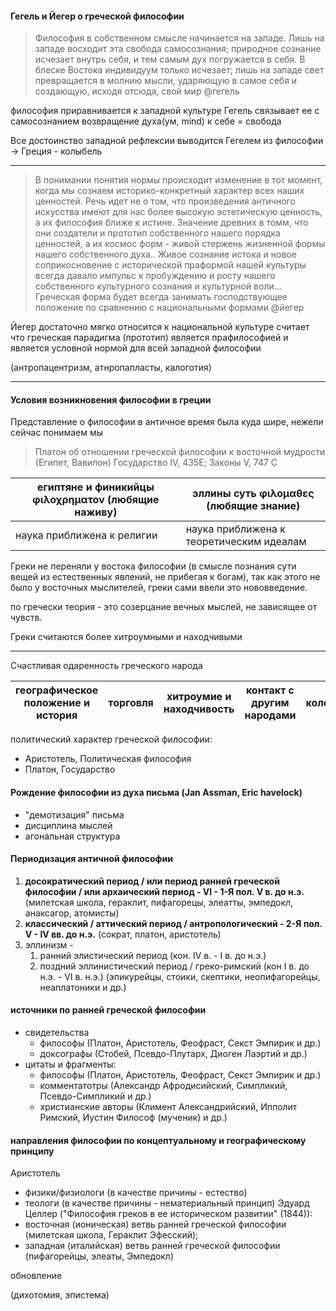 #### Гегель и Йегер о греческой философии

>Философия в собственном смысле начинается на западе. Лишь на западе восходит эта свобода самосознания; природное сознание исчезает внутрь себя, и тем самым дух погружается в себя. В блеске Востока индивидуум только исчезает; лишь на западе свет превращается в молнию мысли, ударяющую в самое себя и создающую, исходя отсюда, свой мир @гегель

философия приравнивается к западной культуре
Гегель связывает ее с самосознанием 
возвращение духа(ум, mind) к себе = свобода

Все достоинство западной рефлексии выводится Гегелем из философии -> Греция - колыбель

---

> В понимании понятия нормы происходит изменение в тот момент, когда мы сознаем историко-конкретный характер всех наших ценностей. Речь идет не о том, что произведения античного искусства имеют для нас более высокую эстетическую ценность, а их философия ближе к истине. Значение древних в томм, что они создатели и прототип собственного нашего порядка ценностей, а их космос форм - живой стержень жизненной формы нашего собственного духа.. Живое сознание истока и новое соприкосновение с исторической праформой нашей культуры всегда давало импульс к пробуждению и росту нашего собственного культурного сознания и культурной воли... Греческая форма будет всегда занимать господствующее положение по сравнению с национальными формами @йегер 

Йегер достаточно мягко относится к национальной культуре
считает что греческая парадигма (прототип) является прафилософией и является условной нормой для всей западной философии

(антропацентризм, атнропапласты, калоготия)

---
#### Условия возникновения философии в греции

Представление о философии в античное время была куда шире, нежели сейчас понимаем мы

> Платон об отношении греческой философии к восточной мудрости (Египет, Вавилон)
> Государство IV, 435Е; Законы V, 747 С

| египтяне и финикийцы φιλοχρηματον (любящие наживу) | эллины суть φιλομαθες (любящие знание)   |
| -------------------------------------------------- | ---------------------------------------- |
| наука приближена к религии                         | наука приближена к теоретическим идеалам |
Греки не переняли у востока философии (в смысле познания сути вещей из естественных явлений, не прибегая к богам), так как этого не было у восточных мыслителей, греки сами ввели это нововведение.  

по гречески теория - это созерцание вечных мыслей, не зависящее от чувств. 

Греки считаются более хитроумными и находчивыми

--- 

Счастливая одаренность греческого народа

| географическое положение и история | торговля | хитроумие и находчивость | контакт с другим народами | колонизация |
| :--------------------------------: | :------: | :----------------------: | :-----------------------: | :---------: |
политический характер греческой философии: 
- Аристотель, Политическая философия
- Платон, Государство

#### Рождение философии из духа письма (Jan Assman, Eric havelock)
- "демотизация" письма
- дисциплина мыслей
- агональная структура

#### Периодизация античной философии
1. **досократический период / или период ранней греческой философии / или архаический период - VI - 1-Я пол. V в. до н.э.** (милетская школа, гераклит, пифагорецы, элеатты, эмпедокл, анаксагор, атомисты)
2. **классический / аттический период / антропологический - 2-Я пол. V - IV вв. до н.э.** (сократ, платон, аристотель)
3. эллинизм - 
	1. ранний элистический период (кон. IV в. - I в. до н.э.) 
	2. поздний эллинистический период / греко-римский (кон I в. до н.э. - VI в. н.э.)
	(эпикурейцы, стоики, скептики, неопифагорейцы, неаплатоники и др.)

#### источники по ранней греческой философии
- свидетельства
	- философы (Платон, Аристотель, Феофраст, Секст Эмпирик и др.)
	- доксографы (Стобей, Псевдо-Плутарх, Диоген Лаэртий и др.)
- цитаты и фрагменты:
	- философы (Платон, Аристотель, Феофраст, Секст Эмпирик и др.)
	- комментатотры (Александр Афродисийский, Симпликий, Псевдо-Симпликий и др.)
	- христианские авторы (Климент Александрийский, Ипполит Римский, Иустин Философ (мученик) и др.)

#### направления философии по концептуальному и географическому принципу

Аристотель
- физики/физиологи (в качестве причины - естество)
- теологи (в качестве причины - нематериальный принцип)
Эдуард Целлер ("Философия греков в ее историческом развитии" (1844)):
- восточная (ионическая) ветвь ранней греческой философии (милетская школа, Гераклит Эфесский);
- западная (италийская) ветвь ранней греческой философии (пифагорейцы, элеаты, Эмпедокл)

обновление

(дихотомия, эпистема)


